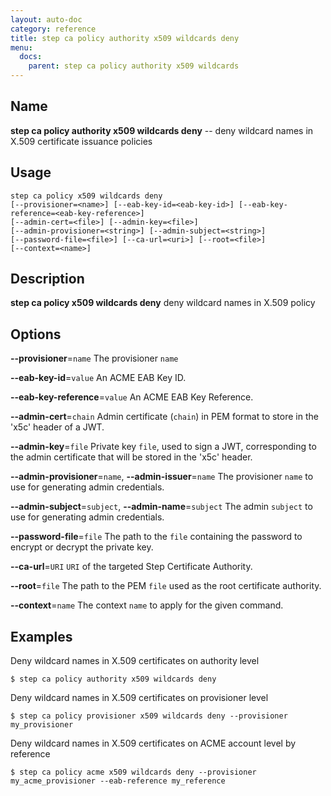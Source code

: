 ```yaml
---
layout: auto-doc
category: reference
title: step ca policy authority x509 wildcards deny
menu:
  docs:
    parent: step ca policy authority x509 wildcards
---
```


## Name
**step ca policy authority x509 wildcards deny** -- deny wildcard names in X.509 certificate issuance policies

## Usage

```raw
step ca policy x509 wildcards deny
[--provisioner=<name>] [--eab-key-id=<eab-key-id>] [--eab-key-reference=<eab-key-reference>]
[--admin-cert=<file>] [--admin-key=<file>]
[--admin-provisioner=<string>] [--admin-subject=<string>]
[--password-file=<file>] [--ca-url=<uri>] [--root=<file>]
[--context=<name>]
```

## Description

**step ca policy x509 wildcards deny** deny wildcard names in X.509 policy

## Options


**--provisioner**=`name`
The provisioner `name`

**--eab-key-id**=`value`
An ACME EAB Key ID.

**--eab-key-reference**=`value`
An ACME EAB Key Reference.

**--admin-cert**=`chain`
Admin certificate (`chain`) in PEM format to store in the 'x5c' header of a JWT.

**--admin-key**=`file`
Private key `file`, used to sign a JWT, corresponding to the admin certificate that will
be stored in the 'x5c' header.

**--admin-provisioner**=`name`, **--admin-issuer**=`name`
The provisioner `name` to use for generating admin credentials.

**--admin-subject**=`subject`, **--admin-name**=`subject`
The admin `subject` to use for generating admin credentials.

**--password-file**=`file`
The path to the `file` containing the password to encrypt or decrypt the private key.

**--ca-url**=`URI`
`URI` of the targeted Step Certificate Authority.

**--root**=`file`
The path to the PEM `file` used as the root certificate authority.

**--context**=`name`
The context `name` to apply for the given command.

## Examples  

Deny wildcard names in X.509 certificates on authority level
```shell
$ step ca policy authority x509 wildcards deny
```    

Deny wildcard names in X.509 certificates on provisioner level
```shell
$ step ca policy provisioner x509 wildcards deny --provisioner my_provisioner
```    

Deny wildcard names in X.509 certificates on ACME account level by reference
```shell
$ step ca policy acme x509 wildcards deny --provisioner my_acme_provisioner --eab-reference my_reference
```

